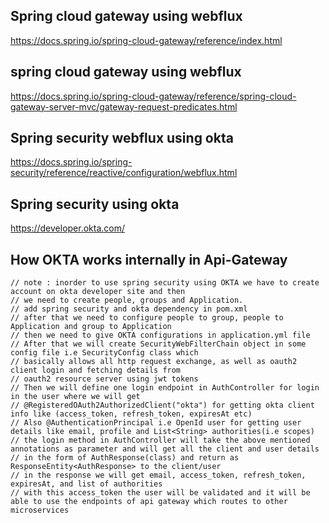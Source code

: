 ## Spring cloud gateway using webflux
https://docs.spring.io/spring-cloud-gateway/reference/index.html

## spring cloud gateway using webflux 
https://docs.spring.io/spring-cloud-gateway/reference/spring-cloud-gateway-server-mvc/gateway-request-predicates.html

## Spring security webflux using okta
https://docs.spring.io/spring-security/reference/reactive/configuration/webflux.html

## Spring security using okta
https://developer.okta.com/

## How OKTA works internally in Api-Gateway

    // note : inorder to use spring security using OKTA we have to create account on okta developer site and then 
    // we need to create people, groups and Application.
    // add spring security and okta dependency in pom.xml
    // after that we need to configure people to group, people to Application and group to Application
    // then we need to give OKTA configurations in application.yml file 
    // After that we will create SecurityWebFilterChain object in some config file i.e SecurityConfig class which
    // basically allows all http request exchange, as well as oauth2 client login and fetching details from
    // oauth2 resource server using jwt tokens
    // Then we will define one login endpoint in AuthController for login in the user where we will get
    // @RegisteredOAuth2AuthorizedClient("okta") for getting okta client info like (access_token, refresh_token, expiresAt etc)
    // Also @AuthenticationPrincipal i.e OpenId user for getting user details like email, profile and List<String> authorities(i.e scopes)
    // the login method in AuthController will take the above mentioned annotations as parameter and will get all the client and user details
    // in the form of AuthResponse(class) and return as ResponseEntity<AuthResponse> to the client/user
    // in the response we will get email, access_token, refresh_token, expiresAt, and list of authorities
    // with this access_token the user will be validated and it will be able to use the endpoints of api gateway which routes to other microservices